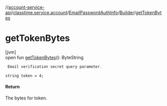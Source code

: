 //[account-service-api](../../../../index.md)/[classtime.service.account](../../index.md)/[EmailPasswordAuthInfo](../index.md)/[Builder](index.md)/[getTokenBytes](get-token-bytes.md)

# getTokenBytes

[jvm]\
open fun [getTokenBytes](get-token-bytes.md)(): ByteString

```kotlin
 Email verification secret query parameter.

```
`string token = 4;`

#### Return

The bytes for token.
